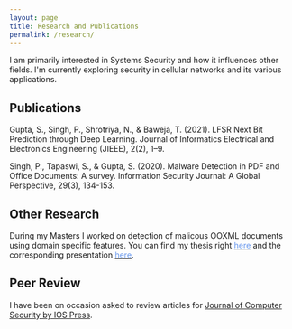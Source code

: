 ```yaml
---
layout: page
title: Research and Publications
permalink: /research/
---
```


I am primarily interested in Systems Security and how it influences other fields. I'm currently exploring security in cellular networks and its various applications. 


## Publications

Gupta, S., Singh, P., Shrotriya, N., & Baweja, T. (2021). LFSR Next Bit Prediction through Deep Learning. Journal of Informatics Electrical and Electronics Engineering (JIEEE), 2(2), 1–9.

Singh, P., Tapaswi, S., & Gupta, S. (2020). Malware Detection in PDF and Office Documents: A survey. Information Security Journal: A Global Perspective, 29(3), 134-153.

## Other Research 

During my Masters I worked on detection of malicous OOXML documents using domain specific features. You can find my thesis right [<span style="color: #6495ED ">here</span>](assets/files/Thesis2017IS17.pdf) and the corresponding presentation [<span style="color: #6495ED ">here</span>](assets/files/Presentation2017IS17.pdf).

## Peer Review

I have been on occasion asked to review articles for [Journal of Computer Security by IOS Press](https://www.iospress.com/catalog/journals/journal-of-computer-security).
